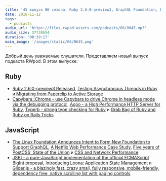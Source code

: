 ```yaml
---
title: '45 выпуск 06 сезона. Ruby 2.6.0-preview3, GraphQL Foundation, Five years of PostCSS, Capybara::Chrome, Agoo, Typerb, JSBI и прочее'
date: 2018-11-12
tags:
  - podcasts
audio_url: 'https://files.rwpod-assets.com/podcasts/06/0645.mp3'
audio_size: 37738654
duration: '00:39:17'
main_image: '/images/static/06/0645.png'
---
```


Добрый день уважаемые слушатели. Представляем новый выпуск подкаста RWpod. В этом выпуске:

## Ruby

- [Ruby 2.6.0-preview3 Released](https://www.ruby-lang.org/en/news/2018/11/06/ruby-2-6-0-preview3-released/), [Testing Asynchronous Threads in Ruby](https://blog.appsignal.com/2018/11/06/testing-asyncronous-threads-in-ruby.html) и [Migrating from Paperclip to Active Storage](https://blog.codeminer42.com/migrating-from-paperclip-to-activestorage-b37ef187fb17)
- [Capybara::Chrome - use Capybara to drive Chrome in headless mode via the debugging protocol](https://github.com/carezone/capybara-chrome), [Agoo - a High Performance HTTP Server for Ruby](https://github.com/ohler55/agoo), [Typerb - strong type checking for Ruby](https://github.com/olegantonyan/typerb) и [Grab Bag of Ruby and Ruby on Rails Tricks](https://www.driftingruby.com/episodes/grab-bag-of-ruby-and-ruby-on-rails-tricks)

## JavaScript

- [The Linux Foundation Announces Intent to Form New Foundation to Support GraphQL](https://www.linuxfoundation.org/press-release/2018/11/intent_to_form_graphql/), [A Netflix Web Performance Case Study](https://medium.com/dev-channel/a-netflix-web-performance-case-study-c0bcde26a9d9), [Five years of PostCSS: State of the Union](https://evilmartians.com/chronicles/five-years-of-postcss-state-of-the-union) и [CSS and Network Performance](https://csswizardry.com/2018/11/css-and-network-performance/)
- [JSBI - a pure-JavaScript implementation of the official ECMAScript BigInt proposal](https://github.com/GoogleChromeLabs/jsbi), [Introducing Loona: Application State Management](https://medium.com/the-guild/loona-state-management-graphql-77baf6734f1) и [Glider.js - a blazingly fast, crazy small, fully responsive, mobile-friendly, dependency free, native scrolling list with paging controls](https://nickpiscitelli.github.io/Glider.js/)
